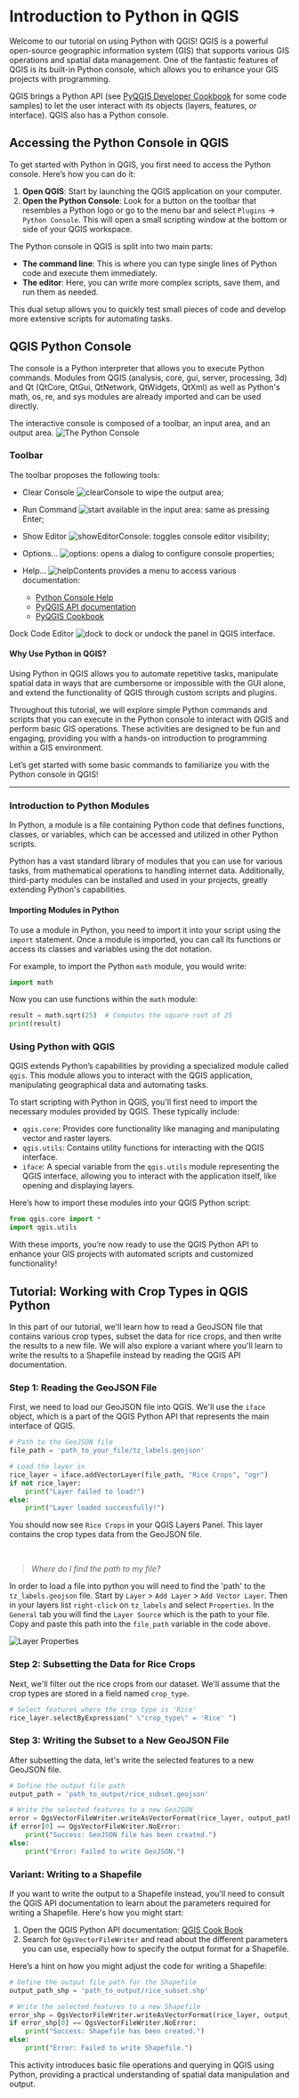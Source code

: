 # Introduction to Python in QGIS

Welcome to our tutorial on using Python with QGIS! QGIS is a powerful open-source geographic information system (GIS) that supports various GIS operations and spatial data management. One of the fantastic features of QGIS is its built-in Python console, which allows you to enhance your GIS projects with programming.

QGIS brings a Python API (see [PyQGIS Developer Cookbook](https://docs.qgis.org/latest/en/docs/pyqgis_developer_cookbook/) for some code samples) to let the user 
 interact with its objects (layers, features, or interface). QGIS also has a Python console.


## Accessing the Python Console in QGIS

To get started with Python in QGIS, you first need to access the Python console. Here’s how you can do it:

1. **Open QGIS**: Start by launching the QGIS application on your computer.
2. **Open the Python Console**: Look for a button on the toolbar that resembles a Python logo or go to the menu bar and select `Plugins` -> `Python Console`. This will open a small scripting window at the bottom or side of your QGIS workspace.

The Python console in QGIS is split into two main parts:
- **The command line**: This is where you can type single lines of Python code and execute them immediately.
- **The editor**: Here, you can write more complex scripts, save them, and run them as needed.

This dual setup allows you to quickly test small pieces of code and develop more extensive scripts for automating tasks.

## QGIS Python Console

The console is a Python interpreter that allows you to execute Python commands. Modules from QGIS (analysis, core, gui, server, processing, 3d) and Qt (QtCore, QtGui, QtNetwork, QtWidgets, QtXml) as well as Python's math, os, re, and sys modules are already imported and can be used directly.

The interactive console is composed of a toolbar, an input area, and an output area.
![The Python Console](https://github.com/qgis/QGIS-Documentation/blob/master/docs/user_manual/plugins/img/python_console.png?raw=true)


### Toolbar

The toolbar proposes the following tools:
- Clear Console ![clearConsole](https://github.com/qgis/QGIS-Documentation/blob/master//static/common/iconClearConsole.png?raw=true) to wipe the output area;

- Run Command ![start](https://github.com/qgis/QGIS-Documentation/blob/master//static/common/mActionStart.png?raw=true) available in the input area: same as pressing Enter;

- Show Editor ![showEditorConsole](https://github.com/qgis/QGIS-Documentation/blob/master//static/common/iconShowEditorConsole.png?raw=true): toggles console editor visibility;

- Options... ![options](https://github.com/qgis/QGIS-Documentation/blob/master//static/common/mActionOptions.png?raw=true): opens a dialog to configure console properties;

- Help... ![helpContents](https://github.com/qgis/QGIS-Documentation/blob/master//static/common/mActionHelpContents.png?raw=true) provides a menu to access various documentation:
  - [Python Console Help](https://docs.qgis.org/latest/en/docs/user_manual/plugins/python_console.html)
  - [PyQGIS API documentation](https://qgis.org/api/)
  - [PyQGIS Cookbook](https://docs.qgis.org/latest/en/docs/pyqgis_developer_cookbook/)

Dock Code Editor ![dock](https://github.com/qgis/QGIS-Documentation/blob/master//static/common/dock.png?raw=true) to dock or undock the panel in QGIS interface.


#### Why Use Python in QGIS?
Using Python in QGIS allows you to automate repetitive tasks, manipulate spatial data in ways that are cumbersome or impossible with the GUI alone, and extend the functionality of QGIS through custom scripts and plugins.

Throughout this tutorial, we will explore simple Python commands and scripts that you can execute in the Python console to interact with QGIS and perform basic GIS operations. These activities are designed to be fun and engaging, providing you with a hands-on introduction to programming within a GIS environment.

Let’s get started with some basic commands to familiarize you with the Python console in QGIS!

---

### Introduction to Python Modules

In Python, a module is a file containing Python code that defines functions, classes, or variables, which can be accessed and utilized in other Python scripts. 

Python has a vast standard library of modules that you can use for various tasks, from mathematical operations to handling internet data. Additionally, third-party modules can be installed and used in your projects, greatly extending Python's capabilities.

#### Importing Modules in Python

To use a module in Python, you need to import it into your script using the `import` statement. Once a module is imported, you can call its functions or access its classes and variables using the dot notation.

For example, to import the Python `math` module, you would write:

```python
import math
```

Now you can use functions within the `math` module:

```python
result = math.sqrt(25)  # Computes the square root of 25
print(result)
```

### Using Python with QGIS

QGIS extends Python’s capabilities by providing a specialized module called `qgis`. This module allows you to interact with the QGIS application, manipulating geographical data and automating tasks.

To start scripting with Python in QGIS, you'll first need to import the necessary modules provided by QGIS. These typically include:

- `qgis.core`: Provides core functionality like managing and manipulating vector and raster layers.
- `qgis.utils`: Contains utility functions for interacting with the QGIS interface.
- `iface`: A special variable from the `qgis.utils` module representing the QGIS interface, allowing you to interact with the application itself, like opening and displaying layers.

Here’s how to import these modules into your QGIS Python script:

```python
from qgis.core import *
import qgis.utils
```

With these imports, you’re now ready to use the QGIS Python API to enhance your GIS projects with automated scripts and customized functionality!
 
## Tutorial: Working with Crop Types in QGIS Python

In this part of our tutorial, we'll learn how to read a GeoJSON file that contains various crop types, subset the data for rice crops, and then write the results to a new file. We will also explore a variant where you'll learn to write the results to a Shapefile instead by reading the QGIS API documentation.

### Step 1: Reading the GeoJSON File

First, we need to load our GeoJSON file into QGIS. We'll use the `iface` object, which is a part of the QGIS Python API that represents the main interface of QGIS.

```python
# Path to the GeoJSON file
file_path = 'path_to_your_file/tz_labels.geojson'

# Load the layer in 
rice_layer = iface.addVectorLayer(file_path, "Rice Crops", "ogr")
if not rice_layer:
    print("Layer failed to load!")
else:
    print("Layer loaded successfully!")
```
You should now see `Rice Crops` in your QGIS Layers Panel. This layer contains the crop types data from the GeoJSON file.

<br>

> *Where do I find the path to my file?*

In order to load a file into python you will need to find the 'path' to the `tz_labels.geojson` file.  Start by `Layer` > `Add Layer` > `Add Vector Layer`. Then in your layers list `right-click` on `tz_labels` and select `Properties`.  In the `General` tab you will find the `Layer Source` which is the path to your file.  Copy and paste this path into the `file_path` variable in the code above.


![Layer Properties](https://github.com/mmann1123/GEOG6308/blob/main/layer_path.png?raw=true)


### Step 2: Subsetting the Data for Rice Crops

Next, we'll filter out the rice crops from our dataset. We'll assume that the crop types are stored in a field named `crop_type`.

```python
# Select features where the crop type is 'Rice'
rice_layer.selectByExpression(" \"crop_type\" = 'Rice' ")
```

### Step 3: Writing the Subset to a New GeoJSON File

After subsetting the data, let's write the selected features to a new GeoJSON file.

```python
# Define the output file path
output_path = 'path_to_output/rice_subset.geojson'

# Write the selected features to a new GeoJSON
error = QgsVectorFileWriter.writeAsVectorFormat(rice_layer, output_path, "UTF-8", rice_layer.crs(), "GeoJSON", onlySelected=True)
if error[0] == QgsVectorFileWriter.NoError:
    print("Success: GeoJSON file has been created.")
else:
    print("Error: Failed to write GeoJSON.")

```

### Variant: Writing to a Shapefile

If you want to write the output to a Shapefile instead, you'll need to consult the QGIS API documentation to learn about the parameters required for writing a Shapefile. Here's how you might start:

1. Open the QGIS Python API documentation: [QGIS Cook Book](https://docs.qgis.org/3.34/en/docs/pyqgis_developer_cookbook/vector.html#creating-vector-layers)
2. Search for `QgsVectorFileWriter` and read about the different parameters you can use, especially how to specify the output format for a Shapefile.

Here’s a hint on how you might adjust the code for writing a Shapefile:

```python
# Define the output file path for the Shapefile
output_path_shp = 'path_to_output/rice_subset.shp'

# Write the selected features to a new Shapefile
error_shp = QgsVectorFileWriter.writeAsVectorFormat(rice_layer, output_path_shp, "UTF-8", rice_layer.crs(), "ESRI Shapefile", onlySelected=True)
if error_shp[0] == QgsVectorFileWriter.NoError:
    print("Success: Shapefile has been created.")
else:
    print("Error: Failed to write Shapefile.")
```

This activity introduces basic file operations and querying in QGIS using Python, providing a practical understanding of spatial data manipulation and output.
